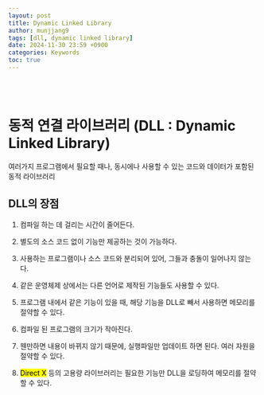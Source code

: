 ```yaml
---
layout: post
title: Dynamic Linked Library
author: munjjang9
tags: [dll, dynamic linked library]
date: 2024-11-30 23:59 +0900
categories: Keywords
toc: true
---
```


<br>
<br>

# 동적 연결 라이브러리 (DLL : Dynamic Linked Library)
여러가지 프로그램에서 필요할 때나, 동시에나 사용할 수 있는 코드와 데이터가 포함된 동적 라이브러리

## DLL의 장점

1. 컴파일 하는 데 걸리는 시간이 줄어든다.

2. 별도의 소스 코드 없이 기능만 제공하는 것이 가능하다.

3. 사용하는 프로그램이나 소스 코드와 분리되어 있어, 그들과 충돌이 일어나지 않는다.

4. 같은 운영체제 상에서는 다른 언어로 제작된 기능들도 사용할 수 있다.

5. 프로그램 내에서 같은 기능이 있을 때, 해당 기능을 DLL로 빼서 사용하면 메모리를 절약할 수 있다.

6. 컴파일 된 프로그램의 크기가 작아진다.

7. 웬만하면 내용이 바뀌지 않기 때문에, 실행파일만 업데이트 하면 된다. 여러 자원을 절약할 수 있다.

8. <mark>Direct X</mark> 등의 고용량 라이브러리는 필요한 기능만 DLL을 로딩하여 메모리를 절약할 수 있다.